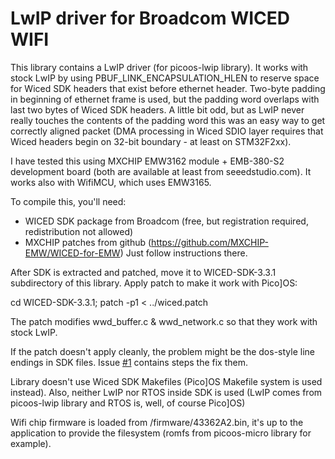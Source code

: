 LwIP driver for Broadcom WICED WIFI
===================================

This library contains a LwIP driver (for picoos-lwip library). It works with
stock LwIP by using PBUF_LINK_ENCAPSULATION_HLEN to reserve space for Wiced SDK
headers that exist before ethernet header. Two-byte padding in beginning
of ethernet frame is used, but the padding word overlaps with last two bytes
of Wiced SDK headers. A little bit odd, but as LwIP never really touches the contents
of the padding word this was an easy way to get correctly aligned packet (DMA processing
in Wiced SDIO layer requires that Wiced headers begin on 32-bit boundary - at least
on STM32F2xx).

I have tested this using MXCHIP EMW3162 module + EMB-380-S2 development board (both are
available at least from seeedstudio.com). It works also with WifiMCU, which uses EMW3165.

To compile this, you'll need:

- WICED SDK package from Broadcom (free, but registration required, redistribution not allowed)
- MXCHIP patches from github (https://github.com/MXCHIP-EMW/WICED-for-EMW)
  Just follow instructions there.

After SDK is extracted and patched, move it to WICED-SDK-3.3.1 subdirectory of this
library. Apply patch to make it work with Pico]OS:

cd WICED-SDK-3.3.1; patch -p1 < ../wiced.patch

The patch modifies wwd_buffer.c & wwd_network.c so that they work with stock LwIP.

If the patch doesn't apply cleanly, the problem might be the dos-style line endings
in SDK files. Issue [#1][1] contains steps the fix them.

Library doesn't use Wiced SDK Makefiles (Pico]OS Makefile system is used instead).
Also, neither LwIP nor RTOS inside SDK is used (LwIP comes from picoos-lwip
library and RTOS is, well, of course Pico]OS)

Wifi chip firmware is loaded from /firmware/43362A2.bin, it's up to the
application to provide the filesystem (romfs from picoos-micro library for example).

[1]: https://github.com/AriZuu/wiced-driver/issues/1
